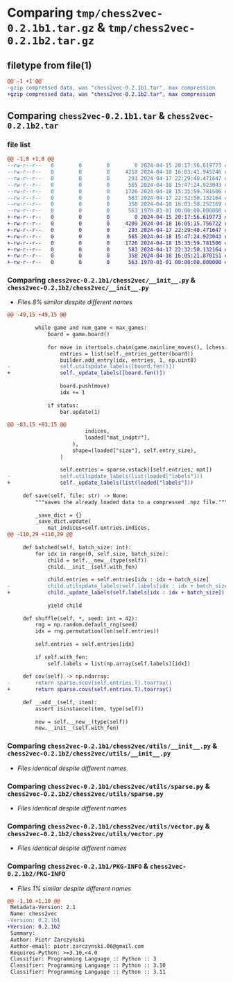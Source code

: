 # Comparing `tmp/chess2vec-0.2.1b1.tar.gz` & `tmp/chess2vec-0.2.1b2.tar.gz`

## filetype from file(1)

```diff
@@ -1 +1 @@
-gzip compressed data, was "chess2vec-0.2.1b1.tar", max compression
+gzip compressed data, was "chess2vec-0.2.1b2.tar", max compression
```

## Comparing `chess2vec-0.2.1b1.tar` & `chess2vec-0.2.1b2.tar`

### file list

```diff
@@ -1,8 +1,8 @@
--rw-r--r--   0        0        0        0 2024-04-15 20:17:56.619773 chess2vec-0.2.1b1/README.md
--rw-r--r--   0        0        0     4218 2024-04-18 16:03:41.945246 chess2vec-0.2.1b1/chess2vec/__init__.py
--rw-r--r--   0        0        0      293 2024-04-17 22:29:40.471647 chess2vec-0.2.1b1/chess2vec/pgn.py
--rw-r--r--   0        0        0      565 2024-04-18 15:47:24.923043 chess2vec-0.2.1b1/chess2vec/utils/__init__.py
--rw-r--r--   0        0        0     1726 2024-04-18 15:35:59.781506 chess2vec-0.2.1b1/chess2vec/utils/sparse.py
--rw-r--r--   0        0        0      583 2024-04-17 22:32:50.132164 chess2vec-0.2.1b1/chess2vec/utils/vector.py
--rw-r--r--   0        0        0      358 2024-04-18 16:03:58.252169 chess2vec-0.2.1b1/pyproject.toml
--rw-r--r--   0        0        0      563 1970-01-01 00:00:00.000000 chess2vec-0.2.1b1/PKG-INFO
+-rw-r--r--   0        0        0        0 2024-04-15 20:17:56.619773 chess2vec-0.2.1b2/README.md
+-rw-r--r--   0        0        0     4209 2024-04-18 16:05:15.756722 chess2vec-0.2.1b2/chess2vec/__init__.py
+-rw-r--r--   0        0        0      293 2024-04-17 22:29:40.471647 chess2vec-0.2.1b2/chess2vec/pgn.py
+-rw-r--r--   0        0        0      565 2024-04-18 15:47:24.923043 chess2vec-0.2.1b2/chess2vec/utils/__init__.py
+-rw-r--r--   0        0        0     1726 2024-04-18 15:35:59.781506 chess2vec-0.2.1b2/chess2vec/utils/sparse.py
+-rw-r--r--   0        0        0      583 2024-04-17 22:32:50.132164 chess2vec-0.2.1b2/chess2vec/utils/vector.py
+-rw-r--r--   0        0        0      358 2024-04-18 16:05:21.870151 chess2vec-0.2.1b2/pyproject.toml
+-rw-r--r--   0        0        0      563 1970-01-01 00:00:00.000000 chess2vec-0.2.1b2/PKG-INFO
```

### Comparing `chess2vec-0.2.1b1/chess2vec/__init__.py` & `chess2vec-0.2.1b2/chess2vec/__init__.py`

 * *Files 8% similar despite different names*

```diff
@@ -49,15 +49,15 @@
 
         while game and num_game < max_games:
             board = game.board()
 
             for move in itertools.chain(game.mainline_moves(), [chess.Move.null()]):
                 entries = list(self._entries_getter(board))
                 builder.add_entry(idx, entries, 1, np.uint8)
-                self.utilspdate_labels([board.fen()])
+                self._update_labels([board.fen()])
 
                 board.push(move)
                 idx += 1
 
             if status:
                 bar.update(1)
 
@@ -83,15 +83,15 @@
                         indices,
                         loaded["mat_indptr"],
                     ),
                     shape=(loaded["size"], self.entry_size),
                 )
 
                 self.entries = sparse.vstack([self.entries, mat])
-                self.utilspdate_labels(list(loaded["labels"]))
+                self._update_labels(list(loaded["labels"]))
 
     def save(self, file: str) -> None:
         """saves the already loaded data to a compressed .npz file."""
 
         _save_dict = {}
         _save_dict.update(
             mat_indices=self.entries.indices,
@@ -110,29 +110,29 @@
 
     def batched(self, batch_size: int):
         for idx in range(0, self.size, batch_size):
             child = self.__new__(type(self))
             child.__init__(self.with_fen)
 
             child.entries = self.entries[idx : idx + batch_size]
-            child.utilspdate_labels(self.labels[idx : idx + batch_size])
+            child._update_labels(self.labels[idx : idx + batch_size])
 
             yield child
 
     def shuffle(self, *, seed: int = 42):
         rng = np.random.default_rng(seed)
         idx = rng.permutation(len(self.entries))
 
         self.entries = self.entries[idx]
 
         if self.with_fen:
             self.labels = list(np.array(self.labels)[idx])
 
     def cov(self) -> np.ndarray:
-        return sparse.scov(self.entries.T).toarray()
+        return sparse.covs(self.entries.T).toarray()
 
     def __add__(self, item):
         assert isinstance(item, type(self))
 
         new = self.__new__(type(self))
         new.__init__(self.with_fen)
```

### Comparing `chess2vec-0.2.1b1/chess2vec/utils/__init__.py` & `chess2vec-0.2.1b2/chess2vec/utils/__init__.py`

 * *Files identical despite different names*

### Comparing `chess2vec-0.2.1b1/chess2vec/utils/sparse.py` & `chess2vec-0.2.1b2/chess2vec/utils/sparse.py`

 * *Files identical despite different names*

### Comparing `chess2vec-0.2.1b1/chess2vec/utils/vector.py` & `chess2vec-0.2.1b2/chess2vec/utils/vector.py`

 * *Files identical despite different names*

### Comparing `chess2vec-0.2.1b1/PKG-INFO` & `chess2vec-0.2.1b2/PKG-INFO`

 * *Files 1% similar despite different names*

```diff
@@ -1,10 +1,10 @@
 Metadata-Version: 2.1
 Name: chess2vec
-Version: 0.2.1b1
+Version: 0.2.1b2
 Summary: 
 Author: Piotr Żarczyński
 Author-email: piotr.zarczynski.06@gmail.com
 Requires-Python: >=3.10,<4.0
 Classifier: Programming Language :: Python :: 3
 Classifier: Programming Language :: Python :: 3.10
 Classifier: Programming Language :: Python :: 3.11
```

